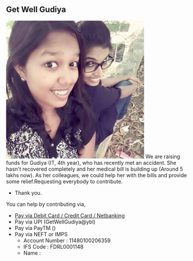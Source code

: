 ## Get Well Gudiya

![Image](gudiya.jpg) We are raising funds for Gudiya (IT, 4th year), who has recently met an accident. She hasn't recovered completely and her medical bill is building up (Around 5 lakhs now). As her colleagues, we could help her with the bills and provide some relief.Requesting everybody to contribute.
- Thank you.

You can help by contributing via,
* [Pay via Debit Card / Credit Card / Netbanking](https://instamojo.com/@GetWellGudiya)
* Pay via UPI (GetWellGudiya@ybl)
* Pay via PayTM ()
* Pay via NEFT or IMPS
	* Account Number : 11480100206359
	* IFS Code       : FDRL0001148
	* Name           : 